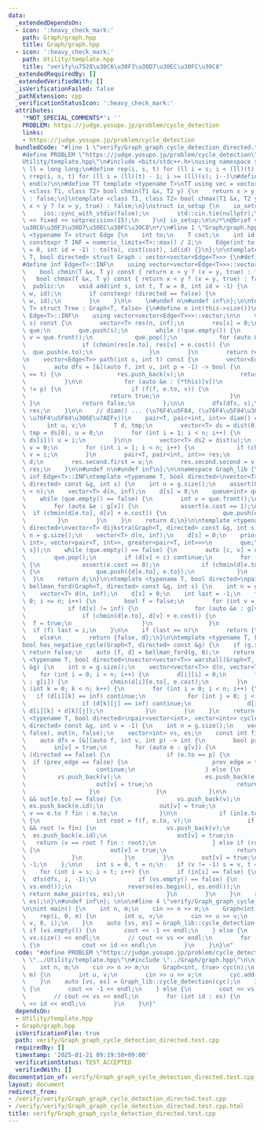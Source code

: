 ```yaml
---
data:
  _extendedDependsOn:
  - icon: ':heavy_check_mark:'
    path: Graph/graph.hpp
    title: Graph/graph.hpp
  - icon: ':heavy_check_mark:'
    path: Utility/template.hpp
    title: "verify\u7528\u30C6\u30F3\u30D7\u30EC\u30FC\u30C8"
  _extendedRequiredBy: []
  _extendedVerifiedWith: []
  _isVerificationFailed: false
  _pathExtension: cpp
  _verificationStatusIcon: ':heavy_check_mark:'
  attributes:
    '*NOT_SPECIAL_COMMENTS*': ''
    PROBLEM: https://judge.yosupo.jp/problem/cycle_detection
    links:
    - https://judge.yosupo.jp/problem/cycle_detection
  bundledCode: "#line 1 \"verify/Graph_graph_cycle_detection_directed.test.cpp\"\n\
    #define PROBLEM \"https://judge.yosupo.jp/problem/cycle_detection\"\n#line 1 \"\
    Utility/template.hpp\"\n#include <bits/stdc++.h>\nusing namespace std;\nusing\
    \ ll = long long;\n#define rep(i, s, t) for (ll i = s; i < (ll)(t); i++)\n#define\
    \ rrep(i, s, t) for (ll i = (ll)(t) - 1; i >= (ll)(s); i--)\n#define all(x) begin(x),\
    \ end(x)\n\n#define TT template <typename T>\nTT using vec = vector<T>;\ntemplate\
    \ <class T1, class T2> bool chmin(T1 &x, T2 y) {\n    return x > y ? (x = y, true)\
    \ : false;\n}\ntemplate <class T1, class T2> bool chmax(T1 &x, T2 y) {\n    return\
    \ x < y ? (x = y, true) : false;\n}\nstruct io_setup {\n    io_setup() {\n   \
    \     ios::sync_with_stdio(false);\n        std::cin.tie(nullptr);\n        cout\
    \ << fixed << setprecision(15);\n    }\n} io_setup;\n\n/*\n@brief verify\u7528\
    \u30C6\u30F3\u30D7\u30EC\u30FC\u30C8\n*/\n#line 1 \"Graph/graph.hpp\"\ntemplate\
    \ <typename T> struct Edge {\n    int to;\n    T cost;\n    int id;\n    static\
    \ constexpr T INF = numeric_limits<T>::max() / 2;\n    Edge(int to = 0, T cost\
    \ = 0, int id = -1) : to(to), cost(cost), id(id) {}\n};\n\ntemplate <typename\
    \ T, bool directed> struct Graph : vector<vector<Edge<T>>> {\n#define n int(this->size())\n\
    #define inf Edge<T>::INF\n    using vector<vector<Edge<T>>>::vector;\n\n  private:\n\
    \    bool chmin(T &x, T y) const { return x > y ? (x = y, true) : false; }\n \
    \   bool chmax(T &x, T y) const { return x < y ? (x = y, true) : false; }\n\n\
    \  public:\n    void add(int s, int t, T w = 0, int id = -1) {\n        (*this)[s].emplace_back(t,\
    \ w, id);\n        if constexpr (directed == false) {\n            (*this)[t].emplace_back(s,\
    \ w, id);\n        }\n    }\n\n    \n#undef n\n#undef inf\n};\n\ntemplate <typename\
    \ T> struct Tree : Graph<T, false> {\n#define n int(this->size())\n#define inf\
    \ Edge<T>::INF\n    using vector<vector<Edge<T>>>::vector;\n\n    vector<T> dist(int\
    \ s) const {\n        vector<T> res(n, inf);\n        res[s] = 0;\n        queue<int>\
    \ que;\n        que.push(s);\n        while (!que.empty()) {\n            int\
    \ v = que.front();\n            que.pop();\n            for (auto &e : (*this)[v])\n\
    \                if (chmin(res[e.to], res[v] + e.cost)) {\n                  \
    \  que.push(e.to);\n                }\n        }\n        return res;\n    }\n\
    \n    vector<Edge<T>> path(int s, int t) const {\n        vector<Edge<T>> res;\n\
    \        auto dfs = [&](auto f, int v, int p = -1) -> bool {\n            if (v\
    \ == t) {\n                res.push_back(v);\n                return true;\n \
    \           }\n\n            for (auto &e : (*this)[v])\n                if (e.to\
    \ != p) {\n                    if (f(f, e.to, v)) {\n                        res.push_back(e);\n\
    \                        return true;\n                    }\n               \
    \ }\n            return false;\n        };\n\n        dfs(dfs, s);\n        return\
    \ res;\n    }\n\n    // diam() ... (\u76F4\u5F84, (\u76F4\u5F84\u306E\u7AEFu,\
    \ \u76F4\u5F84\u306E\u7AEFv))\n    pair<T, pair<int, int>> diam() const {\n  \
    \      int u, v;\n        T d, tmp;\n        vector<T> ds = dist(0);\n       \
    \ tmp = ds[0], u = 0;\n        for (int i = 1; i < n; i++) {\n            if (chmax(tmp,\
    \ ds[i])) u = i;\n        }\n\n        vector<T> ds2 = dist(u);\n        d = ds2[0],\
    \ v = 0;\n        for (int i = 1; i < n; i++) {\n            if (chmax(d, ds2[i]))\
    \ v = i;\n        }\n        pair<T, pair<int, int>> res;\n        res.first =\
    \ d;\n        res.second.first = u;\n        res.second.second = v;\n        return\
    \ res;\n    }\n\n#undef n\n#undef inf\n};\n\nnamespace Graph_lib {\n\n#define\
    \ inf Edge<T>::INF\ntemplate <typename T, bool directed>\nvector<T> DFS(Graph<T,\
    \ directed> const &g, int s) {\n    int n = g.size();\n    assert(0 <= s && s\
    \ < n);\n    vector<T> d(n, inf);\n    d[s] = 0;\n    queue<int> que;\n    que.push(s);\n\
    \    while (que.empty() == false) {\n        int v = que.front();\n        que.pop();\n\
    \        for (auto &e : g[v]) {\n            assert(e.cost == 1);\n          \
    \  if (chmin(d[e.to], d[v] + e.cost)) {\n                que.push(e.to);\n   \
    \         }\n        }\n    }\n    return d;\n}\n\ntemplate <typename T, bool\
    \ directed>\nvector<T> dijkstra(Graph<T, directed> const &g, int s) {\n    int\
    \ n = g.size();\n    vector<T> d(n, inf);\n    d[s] = 0;\n    priority_queue<pair<T,\
    \ int>, vector<pair<T, int>>, greater<pair<T, int>>>\n        que;\n    que.push({d[s],\
    \ s});\n    while (que.empty() == false) {\n        auto [c, v] = que.top();\n\
    \        que.pop();\n        if (d[v] < c) continue;\n        for (auto &e : g[v])\
    \ {\n            assert(e.cost >= 0);\n            if (chmin(d[e.to], d[v] + e.cost))\
    \ {\n                que.push({d[e.to], e.to});\n            }\n        }\n  \
    \  }\n    return d;\n}\n\ntemplate <typename T, bool directed>\npair<bool, vector<T>>\
    \ bellman_ford(Graph<T, directed> const &g, int s) {\n    int n = g.size();\n\
    \    vector<T> d(n, inf);\n    d[s] = 0;\n    int last = -1;\n    for (int i =\
    \ 0; i <= n; i++) {\n        bool f = false;\n        for (int v = 0; v < n; v++)\n\
    \            if (d[v] != inf) {\n                for (auto &e : g[v]) {\n    \
    \                if (chmin(d[e.to], d[v] + e.cost)) {\n                      \
    \  f = true;\n                    }\n                }\n            }\n      \
    \  if (f) last = i;\n    }\n\n    if (last == n)\n        return {true, d};\n\
    \    else\n        return {false, d};\n}\n\ntemplate <typename T, bool directed>\n\
    bool has_negative_cycle(Graph<T, directed> const &g) {\n    if (g.size() == 0)\
    \ return false;\n    auto [f, d] = bellman_ford(g, 0);\n    return f;\n}\n\ntemplate\
    \ <typename T, bool directed>\nvector<vector<T>> warshall(Graph<T, directed> const\
    \ &g) {\n    int n = g.size();\n    vector<vector<T>> d(n, vector<T>(n, inf));\n\
    \    for (int i = 0; i < n; i++) {\n        d[i][i] = 0;\n        for (auto& e\
    \ : g[i]) {\n            chmin(d[i][e.to], e.cost);\n        }\n    }\n\n    for\
    \ (int k = 0; k < n; k++) {\n        for (int i = 0; i < n; i++) {\n         \
    \   if (d[i][k] == inf) continue;\n            for (int j = 0; j < n; j++) {\n\
    \                if (d[k][j] == inf) continue;\n                d[i][j] = min(d[i][j],\
    \ d[i][k] + d[k][j]);\n            }\n        }\n    }\n    return d;\n}\n\ntemplate\
    \ <typename T, bool directed>\npair<vector<int>, vector<int>> cycle_detection(Graph<T,\
    \ directed> const &g, int v = -1) {\n    int n = g.size();\n    vector<bool> in(n,\
    \ false), out(n, false);\n    vector<int> vs, es;\n    const int fin = INT_MAX;\n\
    \    auto dfs = [&](auto f, int v, int p) -> int {\n        bool prev_edge = false;\n\
    \        in[v] = true;\n        for (auto e : g[v]) {\n            if constexpr\
    \ (directed == false) {\n                if (e.to == p) {\n                  \
    \  if (prev_edge == false) {\n                        prev_edge = true;\n    \
    \                    continue;\n                    } else {\n               \
    \         vs.push_back(v);\n                        es.push_back(e.id);\n    \
    \                    out[v] = true;\n                        return e.to;\n  \
    \                  }\n                }\n            }\n\n            if (in[e.to]\
    \ && out[e.to] == false) {\n                vs.push_back(v);\n               \
    \ es.push_back(e.id);\n                out[v] = true;\n                return\
    \ v == e.to ? fin : e.to;\n            }\n\n            if (in[e.to] == false)\
    \ {\n                int root = f(f, e.to, v);\n                if (root != -1\
    \ && root != fin) {\n                    vs.push_back(v);\n                  \
    \  es.push_back(e.id);\n                    out[v] = true;\n                 \
    \   return (v == root ? fin : root);\n                } else if (root == fin)\
    \ {\n                    out[v] = true;\n                    return fin;\n   \
    \             }\n            }\n        }\n        out[v] = true;\n        return\
    \ -1;\n    };\n\n    int s = 0, t = n;\n    if (v != -1) s = v, t = v + 1;\n\n\
    \    for (int i = s; i < t; i++) {\n        if (in[i] == false) {\n          \
    \  dfs(dfs, i, -1);\n            if (vs.empty() == false) {\n                reverse(vs.begin(),\
    \ vs.end());\n                reverse(es.begin(), es.end());\n               \
    \ return make_pair(vs, es);\n            }\n        }\n    }\n    return make_pair(vs,\
    \ es);\n}\n#undef inf\n}; \n\n\n#line 4 \"verify/Graph_graph_cycle_detection_directed.test.cpp\"\
    \n\nint main() {\n    int n, m;\n    cin >> n >> m;\n    Graph<int, true> cyc(n);\n\
    \    rep(i, 0, m) {\n        int u, v;\n        cin >> u >> v;\n        cyc.add(u,\
    \ v, 0, i);\n    }\n    auto [vs, es] = Graph_lib::cycle_detection(cyc);\n   \
    \ if (vs.empty()) {\n        cout << -1 << endl;\n    } else {\n        cout <<\
    \ vs.size() << endl;\n        // cout << vs << endl;\n        for (int id : es)\
    \ {\n            cout << id << endl;\n        }\n    }\n}\n"
  code: "#define PROBLEM \"https://judge.yosupo.jp/problem/cycle_detection\"\n#include\
    \ \"../Utility/template.hpp\"\n#include \"../Graph/graph.hpp\"\n\nint main() {\n\
    \    int n, m;\n    cin >> n >> m;\n    Graph<int, true> cyc(n);\n    rep(i, 0,\
    \ m) {\n        int u, v;\n        cin >> u >> v;\n        cyc.add(u, v, 0, i);\n\
    \    }\n    auto [vs, es] = Graph_lib::cycle_detection(cyc);\n    if (vs.empty())\
    \ {\n        cout << -1 << endl;\n    } else {\n        cout << vs.size() << endl;\n\
    \        // cout << vs << endl;\n        for (int id : es) {\n            cout\
    \ << id << endl;\n        }\n    }\n}"
  dependsOn:
  - Utility/template.hpp
  - Graph/graph.hpp
  isVerificationFile: true
  path: verify/Graph_graph_cycle_detection_directed.test.cpp
  requiredBy: []
  timestamp: '2025-01-21 09:19:50+09:00'
  verificationStatus: TEST_ACCEPTED
  verifiedWith: []
documentation_of: verify/Graph_graph_cycle_detection_directed.test.cpp
layout: document
redirect_from:
- /verify/verify/Graph_graph_cycle_detection_directed.test.cpp
- /verify/verify/Graph_graph_cycle_detection_directed.test.cpp.html
title: verify/Graph_graph_cycle_detection_directed.test.cpp
---
```

